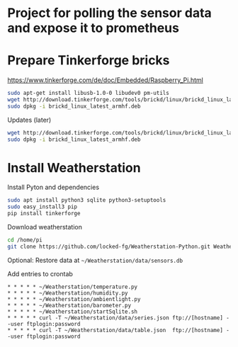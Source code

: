 # Project for polling the sensor data and expose it to prometheus

# Prepare Tinkerforge bricks
https://www.tinkerforge.com/de/doc/Embedded/Raspberry_Pi.html
```bash
sudo apt-get install libusb-1.0-0 libudev0 pm-utils
wget http://download.tinkerforge.com/tools/brickd/linux/brickd_linux_latest_armhf.deb
sudo dpkg -i brickd_linux_latest_armhf.deb
```
Updates (later)
```bash
wget http://download.tinkerforge.com/tools/brickd/linux/brickd_linux_latest_armhf.deb
sudo dpkg -i brickd_linux_latest_armhf.deb
```


# Install Weatherstation
Install Pyton and dependencies
```bash
sudo apt install python3 sqlite python3-setuptools
sudo easy_install3 pip
pip install tinkerforge
```
Download weatherstation
```bash
cd /home/pi
git clone https://github.com/locked-fg/Weatherstation-Python.git Weatherstation
```

Optional: Restore data at `~/Weatherstation/data/sensors.db` 

Add entries to crontab 
```
* * * * * ~/Weatherstation/temperature.py
* * * * * ~/Weatherstation/humidity.py
* * * * * ~/Weatherstation/ambientlight.py
* * * * * ~/Weatherstation/barometer.py
* * * * * ~/Weatherstation/startSqlite.sh
* * * * * curl -T ~/Weatherstation/data/series.json ftp://[hostname] --user ftplogin:password
* * * * * curl -T ~/Weatherstation/data/table.json  ftp://[hostname] --user ftplogin:password
```